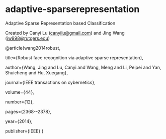 # adaptive-sparserepresentation
Adaptive Sparse Representation based Classification


Created by Canyi Lu (canyilu@gmail.com) and Jing Wang (jw998@rutgers.edu)


@article{wang2014robust,

  title={Robust face recognition via adaptive sparse representation},
  
  author={Wang, Jing and Lu, Canyi and Wang, Meng and Li, Peipei and Yan, Shuicheng and Hu, Xuegang},
  
  journal={IEEE transactions on cybernetics},
  
  volume={44},
  
  number={12},
  
  pages={2368--2378},
  
  year={2014},
  
  publisher={IEEE}
}
